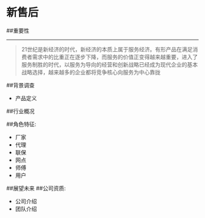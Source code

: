 # 新售后
##重要性
___
>21世纪是新经济的时代，新经济的本质上属于服务经济。有形产品在满足消费者需求中的比重正在逐步下降，而服务的价值正变得越来越重要，进入了服务制胜的时代，以服务为导向的经营和创新战略已经成为现代企业的基本战略选择，越来越多的企业都将竞争核心向服务为中心靠拢

##背景调查
* 产品定义


##行业概况

##角色特征:
 * 厂家
 * 代理
 * 联保
 * 网点
 * 师傅
 * 用户
 
##展望未来
##公司资质:
  * 公司介绍
  * 团队介绍
